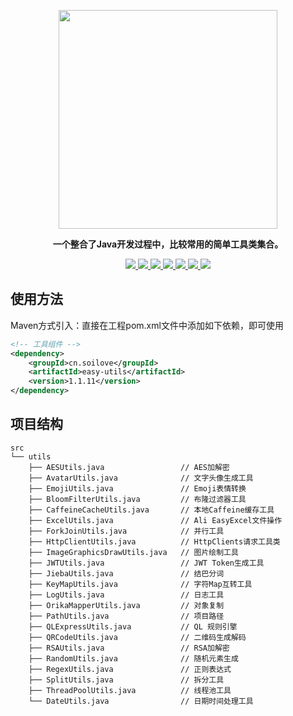 <p align="center">
	<a href="https://github.com/Ln-guolin/easy-utils"><img src="https://soilove.oss-cn-hangzhou.aliyuncs.com/32e/pro-mall/easy-utils.png" width="350px"></a>
</p>
<p align="center">
	<strong>一个整合了Java开发过程中，比较常用的简单工具类集合。</strong>
</p>
<p align="center">
	<a target="_blank" href="https://github.com/Ln-guolin/easy-utils/blob/master/LICENSE">
		<img src="https://img.shields.io/:license-Apache2.0-blue.svg" />
	</a>
	<a target="_blank" href="https://www.oracle.com/technetwork/java/javase/downloads/index.html">
		<img src="https://img.shields.io/badge/JDK-8+-green.svg" />
	</a>
	<a target="_blank" href="https://gitter.im/pro-32e/community?utm_source=badge&utm_medium=badge&utm_campaign=pr-badge">
		<img src="https://badges.gitter.im/pro-32e/community.svg" />
	</a>
	<a href="https://github.com/Ln-guolin/easy-utils">
        <img src="https://img.shields.io/github/languages/code-size/Ln-guolin/easy-utils"/>
    </a>
	<a href="https://github.com/Ln-guolin/easy-utils">
        <img src="https://img.shields.io/github/issues-raw/Ln-guolin/easy-utils"/>
    </a>
    <a href="https://github.com/Ln-guolin/easy-utils">
        <img src="https://img.shields.io/github/v/tag/Ln-guolin/easy-utils?include_prereleases"/>
    </a>
	<a href="https://github.com/Ln-guolin/easy-utils">
        <img src="https://img.shields.io/github/stars/Ln-guolin/easy-utils?style=social"/>
    </a>
</p>



## 使用方法

Maven方式引入：直接在工程pom.xml文件中添加如下依赖，即可使用
```xml
<!-- 工具组件 -->
<dependency>
    <groupId>cn.soilove</groupId>
    <artifactId>easy-utils</artifactId>
    <version>1.1.11</version>
</dependency>
```

## 项目结构

```angular2
src
└── utils
    ├── AESUtils.java                 // AES加解密
    ├── AvatarUtils.java              // 文字头像生成工具
    ├── EmojiUtils.java               // Emoji表情转换
    ├── BloomFilterUtils.java         // 布隆过滤器工具
    ├── CaffeineCacheUtils.java       // 本地Caffeine缓存工具
    ├── ExcelUtils.java               // Ali EasyExcel文件操作
    ├── ForkJoinUtils.java            // 并行工具
    ├── HttpClientUtils.java          // HttpClients请求工具类
    ├── ImageGraphicsDrawUtils.java   // 图片绘制工具
    ├── JWTUtils.java                 // JWT Token生成工具
    ├── JiebaUtils.java               // 结巴分词
    ├── KeyMapUtils.java              // 字符Map互转工具
    ├── LogUtils.java                 // 日志工具
    ├── OrikaMapperUtils.java         // 对象复制
    ├── PathUtils.java                // 项目路径
    ├── QLExpressUtils.java           // QL 规则引擎
    ├── QRCodeUtils.java              // 二维码生成解码
    ├── RSAUtils.java                 // RSA加解密
    ├── RandomUtils.java              // 随机元素生成
    ├── RegexUtils.java               // 正则表达式
    ├── SplitUtils.java               // 拆分工具
    ├── ThreadPoolUtils.java          // 线程池工具
    └── DateUtils.java                // 日期时间处理工具
```

